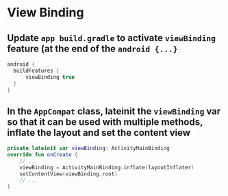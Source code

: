 # View Binding
## Update `app build.gradle` to activate `viewBinding` feature (at the end of the `android {...}`

```gradle
android {
  buildFeatures {
      viewBinding true
  }
}
```

## In the `AppCompat` class, lateinit the `viewBinding` var so that it can be used with multiple methods, inflate the layout and set the content view
```kt
private lateinit var viewBinding: ActivityMainBinding
override fun onCreate {
    // ...
    viewBinding = ActivityMainBinding.inflate(layoutInflater)
    setContentView(viewBinding.root)
    // ...
}
```
